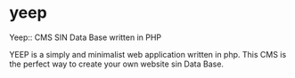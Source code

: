 # yeep
Yeep:: CMS SIN Data Base written in PHP

YEEP is a simply and minimalist web application written in php. This CMS is the perfect way to create your own website sin Data Base.

